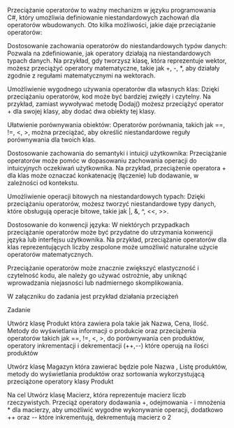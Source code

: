 Przeciążanie operatorów to ważny mechanizm w języku programowania C#, który umożliwia definiowanie niestandardowych zachowań dla operatorów wbudowanych. Oto kilka możliwości, jakie daje przeciążanie operatorów:

Dostosowanie zachowania operatorów do niestandardowych typów danych: Pozwala na zdefiniowanie, jak operatory działają na niestandardowych typach danych. Na przykład, gdy tworzysz klasę, która reprezentuje wektor, możesz przeciążyć operatory matematyczne, takie jak +, -, *, aby działały zgodnie z regułami matematycznymi na wektorach.



Umożliwienie wygodnego używania operatorów dla własnych klas: Dzięki przeciążaniu operatorów, kod może być bardziej zwięzły i czytelny. Na przykład, zamiast wywoływać metodę Dodaj() możesz przeciążyć operator + dla swojej klasy, aby dodać dwa obiekty tej klasy.



Ułatwienie porównywania obiektów: Operatorów porównania, takich jak ==, !=, <, >, można przeciążać, aby określić niestandardowe reguły porównywania dla twoich klas.



Dostosowanie zachowania do semantyki i intuicji użytkownika: Przeciążanie operatorów może pomóc w dopasowaniu zachowania operacji do intuicyjnych oczekiwań użytkownika. Na przykład, przeciążenie operatora + dla klas może oznaczać konkatenację (łączenie) lub dodawanie, w zależności od kontekstu.



Umożliwienie operacji bitowych na niestandardowych typach: Dzięki przeciążaniu operatorów, możesz tworzyć niestandardowe typy danych, które obsługują operacje bitowe, takie jak |, &, ^, <<, >>.



Dostosowanie do konwencji języka: W niektórych przypadkach przeciążanie operatorów może być przydatne do utrzymania konwencji języka lub interfejsu użytkownika. Na przykład, przeciążanie operatorów dla klas reprezentujących liczby zespolone może umożliwić naturalne użycie operatorów matematycznych.

Przeciążanie operatorów może znacznie zwiększyć elastyczność i czytelność kodu, ale należy go używać ostrożnie, aby uniknąć wprowadzania niejasności lub nadmiernego skomplikowania.

W załączniku do zadania jest przykład działania przeciążeń

Zadanie

Utwórz klasę Produkt która zawiera pola takie jak Nazwa, Cena, Ilość. Metody do wyświetlania informacji o produkcie oraz przeciążenia operatorów takich jak ==, !=, <, >, do porównywania cen produktów, operatory inkrementacji i dekrementacji (++,--) które operują na ilości produktów

Utwórz klasę Magazyn która zawierać będzie pole Nazwa , Listę produktów, metody do wyświetlania produktów oraz sortowania wykorzystującą przeciążone operatory klasy Produkt

Na cel
Utwórz klasę Macierz, która reprezentuje macierz liczb rzeczywistych. Przeciąż operatory dodawania +, odejmowania - i mnożenia * dla macierzy, aby umożliwić wygodne wykonywanie operacji, dodatkowo ++ oraz -- które inkrementują, dekrementują macierz o 2

